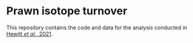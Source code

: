 # Prawn isotope turnover
 
This repository contains the code and data for the analysis conducted in [Hewitt _et al_., 2021](https://analyticalsciencejournals-onlinelibrary-wiley-com.wwwproxy1.library.unsw.edu.au/doi/10.1002/rcm.9167).
